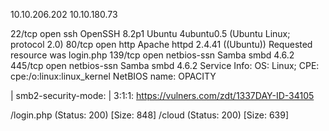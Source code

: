
10.10.206.202
10.10.180.73

22/tcp  open  ssh         OpenSSH 8.2p1 Ubuntu 4ubuntu0.5 (Ubuntu Linux; protocol 2.0)
80/tcp  open  http        Apache httpd 2.4.41 ((Ubuntu))
Requested resource was login.php
139/tcp open  netbios-ssn Samba smbd 4.6.2
445/tcp open  netbios-ssn Samba smbd 4.6.2
Service Info: OS: Linux; CPE: cpe:/o:linux:linux_kernel
NetBIOS name: OPACITY

| smb2-security-mode: 
|   3:1:1: 
https://vulners.com/zdt/1337DAY-ID-34105

/login.php            (Status: 200) [Size: 848]
/cloud                (Status: 200) [Size: 639]


